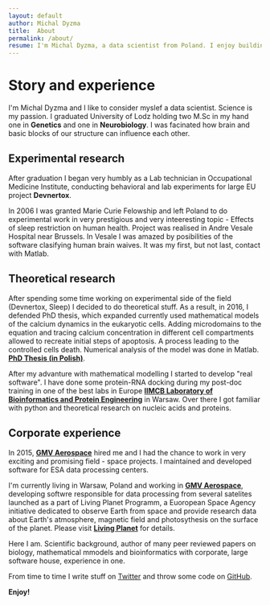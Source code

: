 ```yaml
---
layout: default
author: Michal Dyzma
title:  About
permalink: /about/
resume: I'm Michal Dyzma, a data scientist from Poland. I enjoy building beautiful projects for science. Biology is my love, Data Science is my choice, Software Development is my way to combine them together.
---
```


Story and experience
====================

I'm Michal Dyzma and I like to consider myslef a data scientist. Science is my passion. I graduated University of Lodz holding two M.Sc in my hand one in **Genetics** and one in **Neurobiology**. I was facinated how brain and basic blocks of our structure can influence each other. 

Experimental research
---------------------
After graduation I began very humbly as a Lab technician in Occupational Medicine Institute, conducting behavioral and lab experiments for large EU project **Devnertox**. 

In 2006 I was granted Marie Curie Felowship and left Poland to do experimental work in very prestigious and very inteeresting topic - Effects of sleep restriction on human health. Project was realised in Andre Vesale Hospital near Brussels. In Vesale I was amazed by posibilities of the software clasifying human brain waives. It was my first, but not last, contact with Matlab.

Theoretical research
--------------------
After spending some time working on experimental side of the field (Devnertox, Sleep) I decided to do theoretical stuff. As a result, in 2016, I defended PhD thesis, which expanded currently used mathematical models of the calcium dynamics in the eukaryotic cells. Adding microdomains to the equation and tracing calcium concentration in different cell compartments allowed to recreate initial steps of apoptosis. A process leading to the controlled cells death. Numerical analysis of the model was done in Matlab. [**PhD Thesis (in Polish)**][phd-thesis]. 

After my advanture with mathematical modelling I started to develop "real software". I have done some  protein-RNA docking during my post-doc training in one of the best labs in Europe [**IIMCB Laboratory of Bioinformatics and Protein Engineering**][bujnicki-lab] in Warsaw. Over there I got familiar with python and theoretical research on nucleic acids and proteins. 

Corporate experience
--------------------

In 2015, [**GMV Aerospace**][gmv] hired me and I had the chance to work in very exciting and promising field - space projects. I maintained and developed software for ESA data processing centers.

I'm currently living in Warsaw, Poland and working in [**GMV Aerospace**][gmv], developing softwre responsible for data processing from several satelites launched as a part of Living Planet Programm, a Euoropean Space Agency initiative dedicated to observe Earth from space and provide research data about Earth's atmosphere, magnetic field and photosythesis on the surface of the planet. Please visit [**Living Planet**][living-planet] for details.

Here I am. Scientific background, author of many peer reviewed papers on biology, mathematical mmodels and bioinformatics with corporate, large software house, experience in one. 

From time to time I write stuff on [Twitter][tw] and throw some code on [GitHub][gh].

**Enjoy!**



[tw]: https://twitter.com/MichalDyzma
[gh]: https://github.com/mdyzma
[phd-thesis]: https://github.com/mdyzma/phd_thesis/
[living-planet]: http://www.esa.int/Our_Activities/Observing_the_Earth/The_Living_Planet_Programme

[bujnicki-lab]: http://genesilico.pl
[gmv]: http://www.gmv.com/en/

